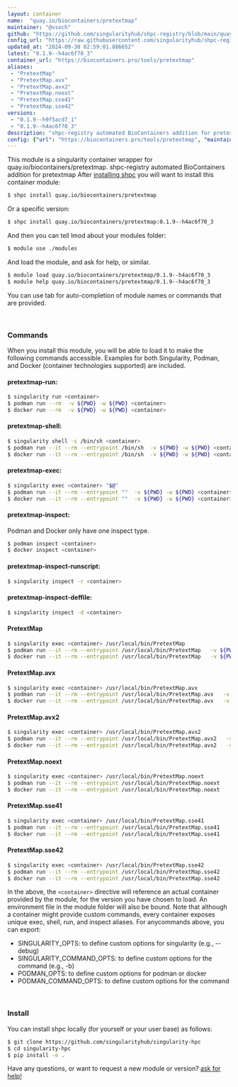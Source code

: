 ```yaml
---
layout: container
name:  "quay.io/biocontainers/pretextmap"
maintainer: "@vsoch"
github: "https://github.com/singularityhub/shpc-registry/blob/main/quay.io/biocontainers/pretextmap/container.yaml"
config_url: "https://raw.githubusercontent.com/singularityhub/shpc-registry/main/quay.io/biocontainers/pretextmap/container.yaml"
updated_at: "2024-09-30 02:59:01.886652"
latest: "0.1.9--h4ac6f70_3"
container_url: "https://biocontainers.pro/tools/pretextmap"
aliases:
 - "PretextMap"
 - "PretextMap.avx"
 - "PretextMap.avx2"
 - "PretextMap.noext"
 - "PretextMap.sse41"
 - "PretextMap.sse42"
versions:
 - "0.1.9--h9f5acd7_1"
 - "0.1.9--h4ac6f70_3"
description: "shpc-registry automated BioContainers addition for pretextmap"
config: {"url": "https://biocontainers.pro/tools/pretextmap", "maintainer": "@vsoch", "description": "shpc-registry automated BioContainers addition for pretextmap", "latest": {"0.1.9--h4ac6f70_3": "sha256:f154ad10859562ffea6cbaec96764d0c454ee74a82f0b5cacd1edc1a6375c739"}, "tags": {"0.1.9--h9f5acd7_1": "sha256:2ea29e078166daa95ea28d500cd2df46eec77cebc9d100ed986f797e3a282ae1", "0.1.9--h4ac6f70_3": "sha256:f154ad10859562ffea6cbaec96764d0c454ee74a82f0b5cacd1edc1a6375c739"}, "docker": "quay.io/biocontainers/pretextmap", "aliases": {"PretextMap": "/usr/local/bin/PretextMap", "PretextMap.avx": "/usr/local/bin/PretextMap.avx", "PretextMap.avx2": "/usr/local/bin/PretextMap.avx2", "PretextMap.noext": "/usr/local/bin/PretextMap.noext", "PretextMap.sse41": "/usr/local/bin/PretextMap.sse41", "PretextMap.sse42": "/usr/local/bin/PretextMap.sse42"}}
---
```


This module is a singularity container wrapper for quay.io/biocontainers/pretextmap.
shpc-registry automated BioContainers addition for pretextmap
After [installing shpc](#install) you will want to install this container module:


```bash
$ shpc install quay.io/biocontainers/pretextmap
```

Or a specific version:

```bash
$ shpc install quay.io/biocontainers/pretextmap:0.1.9--h4ac6f70_3
```

And then you can tell lmod about your modules folder:

```bash
$ module use ./modules
```

And load the module, and ask for help, or similar.

```bash
$ module load quay.io/biocontainers/pretextmap/0.1.9--h4ac6f70_3
$ module help quay.io/biocontainers/pretextmap/0.1.9--h4ac6f70_3
```

You can use tab for auto-completion of module names or commands that are provided.

<br>

### Commands

When you install this module, you will be able to load it to make the following commands accessible.
Examples for both Singularity, Podman, and Docker (container technologies supported) are included.

#### pretextmap-run:

```bash
$ singularity run <container>
$ podman run --rm  -v ${PWD} -w ${PWD} <container>
$ docker run --rm  -v ${PWD} -w ${PWD} <container>
```

#### pretextmap-shell:

```bash
$ singularity shell -s /bin/sh <container>
$ podman run --it --rm --entrypoint /bin/sh  -v ${PWD} -w ${PWD} <container>
$ docker run --it --rm --entrypoint /bin/sh  -v ${PWD} -w ${PWD} <container>
```

#### pretextmap-exec:

```bash
$ singularity exec <container> "$@"
$ podman run --it --rm --entrypoint ""  -v ${PWD} -w ${PWD} <container> "$@"
$ docker run --it --rm --entrypoint ""  -v ${PWD} -w ${PWD} <container> "$@"
```

#### pretextmap-inspect:

Podman and Docker only have one inspect type.

```bash
$ podman inspect <container>
$ docker inspect <container>
```

#### pretextmap-inspect-runscript:

```bash
$ singularity inspect -r <container>
```

#### pretextmap-inspect-deffile:

```bash
$ singularity inspect -d <container>
```


#### PretextMap

```bash
$ singularity exec <container> /usr/local/bin/PretextMap
$ podman run --it --rm --entrypoint /usr/local/bin/PretextMap   -v ${PWD} -w ${PWD} <container> -c " $@"
$ docker run --it --rm --entrypoint /usr/local/bin/PretextMap   -v ${PWD} -w ${PWD} <container> -c " $@"
```


#### PretextMap.avx

```bash
$ singularity exec <container> /usr/local/bin/PretextMap.avx
$ podman run --it --rm --entrypoint /usr/local/bin/PretextMap.avx   -v ${PWD} -w ${PWD} <container> -c " $@"
$ docker run --it --rm --entrypoint /usr/local/bin/PretextMap.avx   -v ${PWD} -w ${PWD} <container> -c " $@"
```


#### PretextMap.avx2

```bash
$ singularity exec <container> /usr/local/bin/PretextMap.avx2
$ podman run --it --rm --entrypoint /usr/local/bin/PretextMap.avx2   -v ${PWD} -w ${PWD} <container> -c " $@"
$ docker run --it --rm --entrypoint /usr/local/bin/PretextMap.avx2   -v ${PWD} -w ${PWD} <container> -c " $@"
```


#### PretextMap.noext

```bash
$ singularity exec <container> /usr/local/bin/PretextMap.noext
$ podman run --it --rm --entrypoint /usr/local/bin/PretextMap.noext   -v ${PWD} -w ${PWD} <container> -c " $@"
$ docker run --it --rm --entrypoint /usr/local/bin/PretextMap.noext   -v ${PWD} -w ${PWD} <container> -c " $@"
```


#### PretextMap.sse41

```bash
$ singularity exec <container> /usr/local/bin/PretextMap.sse41
$ podman run --it --rm --entrypoint /usr/local/bin/PretextMap.sse41   -v ${PWD} -w ${PWD} <container> -c " $@"
$ docker run --it --rm --entrypoint /usr/local/bin/PretextMap.sse41   -v ${PWD} -w ${PWD} <container> -c " $@"
```


#### PretextMap.sse42

```bash
$ singularity exec <container> /usr/local/bin/PretextMap.sse42
$ podman run --it --rm --entrypoint /usr/local/bin/PretextMap.sse42   -v ${PWD} -w ${PWD} <container> -c " $@"
$ docker run --it --rm --entrypoint /usr/local/bin/PretextMap.sse42   -v ${PWD} -w ${PWD} <container> -c " $@"
```



In the above, the `<container>` directive will reference an actual container provided
by the module, for the version you have chosen to load. An environment file in the
module folder will also be bound. Note that although a container
might provide custom commands, every container exposes unique exec, shell, run, and
inspect aliases. For anycommands above, you can export:

 - SINGULARITY_OPTS: to define custom options for singularity (e.g., --debug)
 - SINGULARITY_COMMAND_OPTS: to define custom options for the command (e.g., -b)
 - PODMAN_OPTS: to define custom options for podman or docker
 - PODMAN_COMMAND_OPTS: to define custom options for the command

<br>

### Install

You can install shpc locally (for yourself or your user base) as follows:

```bash
$ git clone https://github.com/singularityhub/singularity-hpc
$ cd singularity-hpc
$ pip install -e .
```

Have any questions, or want to request a new module or version? [ask for help!](https://github.com/singularityhub/singularity-hpc/issues)